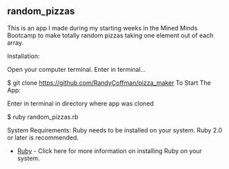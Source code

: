 ## random_pizzas
This is an app I made during my starting weeks in the Mined Minds Bootcamp to make totally random pizzas taking one element out of each array.

Installation:

Open your computer terminal. Enter in terminal...

$ git clone https://github.com/RandyCoffman/pizza_maker
To Start The App:

Enter in terminal in directory where app was cloned

$ ruby random_pizzas.rb

System Requirements:
Ruby needs to be installed on your system. Ruby 2.0 or later is recommended.

* [Ruby](https://www.ruby-lang.org/en/documentation/installation/) - Click here for more information on installing Ruby on your system.
